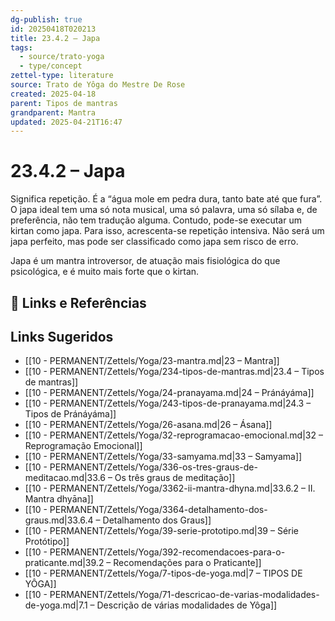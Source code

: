 ```yaml
---
dg-publish: true
id: 20250418T020213
title: 23.4.2 – Japa
tags:
  - source/trato-yoga
  - type/concept
zettel-type: literature
source: Trato de Yôga do Mestre De Rose
created: 2025-04-18
parent: Tipos de mantras
grandparent: Mantra
updated: 2025-04-21T16:47
---
```


# 23.4.2 – Japa

Significa repetição. É a “água mole em pedra dura, tanto bate até que fura”. O japa ideal tem uma só nota musical, uma só palavra, uma só sílaba e, de preferência, não tem tradução alguma. Contudo, pode-se executar um kirtan como japa. Para isso, acrescenta-se repetição intensiva. Não será um japa perfeito, mas pode ser classificado como japa sem risco de erro.

Japa é um mantra introversor, de atuação mais fisiológica do que psicológica, e é muito mais forte que o kirtan.

## 🔗 Links e Referências

## Links Sugeridos

- [[10 - PERMANENT/Zettels/Yoga/23-mantra.md\|23 – Mantra]]
- [[10 - PERMANENT/Zettels/Yoga/234-tipos-de-mantras.md\|23.4 – Tipos de mantras]]
- [[10 - PERMANENT/Zettels/Yoga/24-pranayama.md\|24 – Pránáyáma]]
- [[10 - PERMANENT/Zettels/Yoga/243-tipos-de-pranayama.md\|24.3 – Tipos de Pránáyáma]]
- [[10 - PERMANENT/Zettels/Yoga/26-asana.md\|26 – Ásana]]
- [[10 - PERMANENT/Zettels/Yoga/32-reprogramacao-emocional.md\|32 – Reprogramação Emocional]]
- [[10 - PERMANENT/Zettels/Yoga/33-samyama.md\|33 – Samyama]]
- [[10 - PERMANENT/Zettels/Yoga/336-os-tres-graus-de-meditacao.md\|33.6 – Os três graus de meditação]]
- [[10 - PERMANENT/Zettels/Yoga/3362-ii-mantra-dhyna.md\|33.6.2 – II. Mantra dhyāna]]
- [[10 - PERMANENT/Zettels/Yoga/3364-detalhamento-dos-graus.md\|33.6.4 – Detalhamento dos Graus]]
- [[10 - PERMANENT/Zettels/Yoga/39-serie-prototipo.md\|39 – Série Protótipo]]
- [[10 - PERMANENT/Zettels/Yoga/392-recomendacoes-para-o-praticante.md\|39.2 – Recomendações para o Praticante]]
- [[10 - PERMANENT/Zettels/Yoga/7-tipos-de-yoga.md\|7 – TIPOS DE YÔGA]]
- [[10 - PERMANENT/Zettels/Yoga/71-descricao-de-varias-modalidades-de-yoga.md\|7.1 – Descrição de várias modalidades de Yôga]]